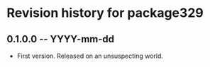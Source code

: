 # Revision history for package329

## 0.1.0.0 -- YYYY-mm-dd

* First version. Released on an unsuspecting world.
